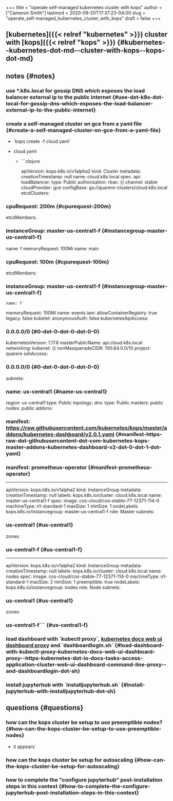 +++
title = "operate self-managed kubernetes cluster with kops"
author = ["Cameron Smith"]
lastmod = 2020-09-20T17:37:23-04:00
slug = "operate_self-managed_kubernetes_cluster_with_kops"
draft = false
+++

## [kubernetes]({{< relref "kubernetes" >}}) cluster with [kops]({{< relref "kops" >}}) {#kubernetes--kubernetes-dot-md--cluster-with-kops--kops-dot-md}


## notes {#notes}


### use \*.k8s.local for gossip DNS which exposes the load balancer external ip to the public internet {#use-dot-k8s-dot-local-for-gossip-dns-which-exposes-the-load-balancer-external-ip-to-the-public-internet}


### create a self-managed cluster on gce from a yaml file {#create-a-self-managed-cluster-on-gce-from-a-yaml-file}

<!--list-separator-->

-  \`kops create -f cloud.yaml\`

<!--list-separator-->

-  cloud.yaml

    <!--list-separator-->

    -  \`\`\`clojure

        apiVersion: kops.k8s.io/v1alpha2
        kind: Cluster
        metadata:
          creationTimestamp: null
          name: cloud.k8s.local
        spec:
          api:
            loadBalancer:
              type: Public
          authorization:
            rbac: {}
          channel: stable
          cloudProvider: gce
          configBase: gs://quarere-clusters/cloud.k8s.local
          etcdClusters:


### cpuRequest: 200m {#cpurequest-200m}

etcdMembers:


### instanceGroup: master-us-central1-f {#instancegroup-master-us-central1-f}

  name: f
memoryRequest: 100Mi
name: main


### cpuRequest: 100m {#cpurequest-100m}

etcdMembers:


### instanceGroup: master-us-central1-f {#instancegroup-master-us-central1-f}

    name: f
  memoryRequest: 100Mi
  name: events
iam:
  allowContainerRegistry: true
  legacy: false
kubelet:
  anonymousAuth: false
kubernetesApiAccess:


### 0.0.0.0/0 {#0-dot-0-dot-0-dot-0-0}

kubernetesVersion: 1.17.6
masterPublicName: api.cloud.k8s.local
networking:
  kubenet: {}
nonMasqueradeCIDR: 100.64.0.0/10
project: quarere
sshAccess:


### 0.0.0.0/0 {#0-dot-0-dot-0-dot-0-0}

subnets:


### name: us-central1 {#name-us-central1}

  region: us-central1
  type: Public
topology:
  dns:
    type: Public
  masters: public
  nodes: public
addons:


### manifest: <https://raw.githubusercontent.com/kubernetes/kops/master/addons/kubernetes-dashboard/v2.0.1.yaml> {#manifest-https-raw-dot-githubusercontent-dot-com-kubernetes-kops-master-addons-kubernetes-dashboard-v2-dot-0-dot-1-dot-yaml}


### manifest: prometheus-operator {#manifest-prometheus-operator}

---

apiVersion: kops.k8s.io/v1alpha2
kind: InstanceGroup
metadata:
  creationTimestamp: null
  labels:
    kops.k8s.io/cluster: cloud.k8s.local
  name: master-us-central1-f
spec:
  image: cos-cloud/cos-stable-77-12371-114-0
  machineType: n1-standard-1
  maxSize: 1
  minSize: 1
  nodeLabels:
    kops.k8s.io/instancegroup: master-us-central1-f
  role: Master
  subnets:


### us-central1 {#us-central1}

zones:


### us-central1-f {#us-central1-f}

---

apiVersion: kops.k8s.io/v1alpha2
kind: InstanceGroup
metadata:
  creationTimestamp: null
  labels:
    kops.k8s.io/cluster: cloud.k8s.local
  name: nodes
spec:
  image: cos-cloud/cos-stable-77-12371-114-0
  machineType: n1-standard-1
  maxSize: 2
  minSize: 1
  preemptible: true
  nodeLabels:
    kops.k8s.io/instancegroup: nodes
  role: Node
  subnets:


### us-central1 {#us-central1}

zones:


### us-central1-f\`\`\` {#us-central1-f}


### load dashboard with \`kubectl proxy\`, [kubernetes docs web ui dashboard proxy](<https://kubernetes.io/docs/tasks/access-application-cluster/web-ui-dashboard/#command-line-proxy>) and \`dashboardlogin.sh\` {#load-dashboard-with-kubectl-proxy-kubernetes-docs-web-ui-dashboard-proxy--https-kubernetes-dot-io-docs-tasks-access-application-cluster-web-ui-dashboard-command-line-proxy--and-dashboardlogin-dot-sh}


### install jupyterhub with \`installjupyterhub.sh\` {#install-jupyterhub-with-installjupyterhub-dot-sh}


## questions {#questions}


### how can the kops cluster be setup to use preemptible nodes? {#how-can-the-kops-cluster-be-setup-to-use-preemptible-nodes}

<!--list-separator-->

-  it appears\`


### how can the kops cluster be setup for autoscaling {#how-can-the-kops-cluster-be-setup-for-autoscaling}


### how to complete the "configure jupyterhub" post-installation steps in this context {#how-to-complete-the-configure-jupyterhub-post-installation-steps-in-this-context}
